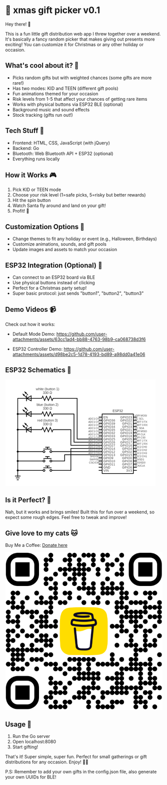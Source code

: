 🎄 xmas gift picker v0.1
=========================

Hey there! 👋 

This is a fun little gift distribution web app I threw together over a weekend. It's basically a fancy random picker that makes giving out presents more exciting! You can customize it for Christmas or any other holiday or occasion.

What's cool about it? 🥳
----------------------
- Picks random gifts but with weighted chances (some gifts are more rare!)
- Has two modes: KID and TEEN (different gift pools)
- Fun animations themed for your occasion
- Risk levels from 1-5 that affect your chances of getting rare items
- Works with physical buttons via ESP32 BLE (optional)
- Background music and sound effects
- Stock tracking (gifts run out!)

Tech Stuff 🔧
-----------
- Frontend: HTML, CSS, JavaScript (with jQuery)
- Backend: Go
- Bluetooth: Web Bluetooth API + ESP32 (optional)
- Everything runs locally

How it Works 🎮
-------------
1. Pick KID or TEEN mode
2. Choose your risk level (1=safe picks, 5=risky but better rewards)
3. Hit the spin button
4. Watch Santa fly around and land on your gift!
5. Profit! 🎁

Customization Options 🎨
----------------------
- Change themes to fit any holiday or event (e.g., Halloween, Birthdays)
- Customize animations, sounds, and gift pools
- Update images and assets to match your occasion

ESP32 Integration (Optional) 🤖
----------------------------
- Can connect to an ESP32 board via BLE
- Use physical buttons instead of clicking
- Perfect for a Christmas party setup!
- Super basic protocol: just sends "button1", "button2", "button3"

Demo Videos 📹
------------
Check out how it works:
- Default Mode Demo:
https://github.com/user-attachments/assets/63cc1ad4-bb88-4763-98b9-ca068738d3f6

- ESP32 Controller Demo:
https://github.com/user-attachments/assets/d98be2c5-1d78-4193-bd89-a98dd0a41e06

ESP32 Schematics 📝
-----------------
![ESP32 Circuit Diagram](docs/images/esp32-schematic.png)

Is it Perfect? 🤔
---------------
Nah, but it works and brings smiles! Built this for fun over a weekend, so expect some rough edges. Feel free to tweak and improve!

Give love to my cats 🐱
-------------------
Buy Me a Coffee: [Donate here](https://buymeacoffee.com/fluffymarkz)

![Buy Me a Coffee QR Code](docs/images/bmc_qr.png)

Usage 🎯
-------
1. Run the Go server
2. Open localhost:8080
3. Start gifting!

That's it! Super simple, super fun. Perfect for small gatherings or gift distributions for any occasion. Enjoy! 🎉✨

P.S: Remember to add your own gifts in the config.json file, also generate your own UUIDs for BLE!
